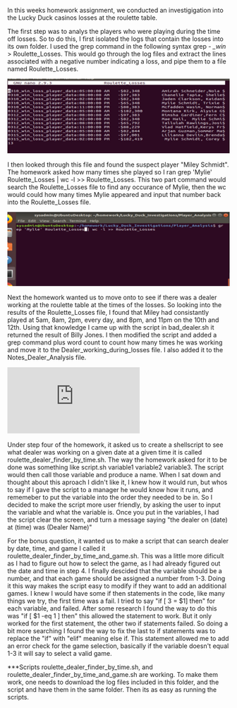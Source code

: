 
In this weeks homework assignment, we conducted an investigigation into the Lucky Duck casinos losses at the roulette table. 

The first step was to analys the players who were playing during the time off losses. So to do this, I first isolated the logs that contain the losses into its own folder.  I used the grep command in the following syntax grep - *_win* > Roulette_Losses.  This would go through the log files and extract the lines associated with a negative number indicating a loss, and pipe them to a file named Roulette_Losses. 

![Rouletter_losses](https://github.com/shansen18/BootCamp/blob/main/Week03/Images/Roulette%20Losses%20including%20count.JPG)

I then looked through this file and found the suspect player "Miley Schmidt". The homework asked how many times she played so I ran grep 'Mylie' Roulette_Losses | wc -l >> Roulette_Losses. This two part command would search the Roulette_Losses file to find any occurance of Mylie, then the wc would could how many times Mylie appeared and input that number back into the Roulette_Losses file. 

![Gep to find player](https://github.com/shansen18/BootCamp/blob/main/Week03/Images/grep%20to%20find%20how%20many%20tmes%20Miley%20played.JPG)

Next the homework wanted us to move onto to see if there was a dealer working at the roulette table at the times of the losses. So looking into the results of the Roulette_Losses file, I found that Miley had consistantly played at 5am, 8am, 2pm, every day, and 8pm, and 11pm on the 10th and 12th.  Using that knowledge I came up with the script in bad_dealer.sh it returned the result of Billy Jones.  I then modified the script and added a grep command plus word count to count how many times he was working and move it to the Dealer_working_during_losses file. I also added it to the Notes_Dealer_Analysis file. 

![bad dealer](https://github.com/shansen18/BootCamp/blob/main/Week03/Scripts/bad_dealer.sh)

Under step four of the homework, it asked us to create a shellscript to see what dealer was working on a given date at a given time it is called roulette_dealer_finder_by_time.sh. The way the homework asked for it to be done was something like script.sh  variable1 variable2 variable3.  The script would then call those variable and produce a name. When I sat down and thought about this aproach I didn't like it, I knew how it would run, but whos to say if I gave the script to a manager he would know how it runs, and rememeber to put the variable into the order they needed to be in. So I decided to make the script more user friendly, by asking the user to input the variable and what the variable is. Once you put in the variables, I had the script clear the screen, and turn a message saying "the dealer on (date) at (time) was (Dealer Name)"

For the bonus question, it wanted us to make a script that can search dealer by date, time, and game I called it roulette_dealer_finder_by_time_and_game.sh. This was a little more dificult as I had to figure out how to select the game, as I had already figured out the date and time in step 4. I finally descided that the variable should be a number, and that each game should be assigned a number from 1-3. Doing it this way makes the script easy to modify if they want to add an additional games. I knew I would have some if then statements in the code, like many things we try, the first time was a fail. I tried to say "if [ 3 = $1] then" for each variable, and failed. After some research I found the way to do this was "if [ $1 -eq 1 ] then" this allowed the statement to work. But it only worked for the first statement, the other two if statements failed. So doing a bit more searching I found the way to fix the last to if statements was to replace the "if" with "elif" meaning else if. This statement allowed me to add an error check for the game selection, basically if the variable doesn't equal 1-3 it will say to select a valid game.  

***Scripts roulette_dealer_finder_by_time.sh, and roulette_dealer_finder_by_time_and_game.sh are working. To make them work, one needs to download the log files included in this folder, and the script and have them in the same folder. Then its as easy as running the scripts. 